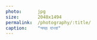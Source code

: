 ```yaml
---
photo:      jpg
size:       2048x1494
permalink:  /photography/:title/
caption:    "অভদ্র হাওয়া"
---
```


